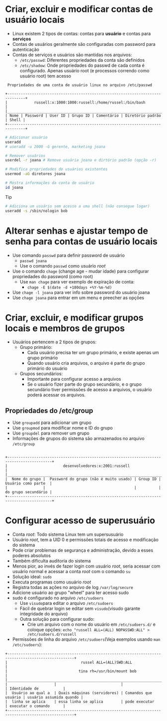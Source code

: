 # Criar, excluir e modificar contas de usuário locais

* Linux existem 2 tipos de contas: contas para **usuário** e contas para **serviços**
* Contas de usuários geralmente são configuradas com password para autenticação
* Contas de serviços e usuários são mantidas nos arquivos:
  * `/etc/passwd`: Diferentes propriedades da conta são definidos
  * `/etc/shadow`: Onde propriedades do passwd de cada conta é configurado. Apenas usuário root (e processos correndo como usuário root) tem acesso

```
 Propriedades de uma conta de usuário linux no arquivo /etc/passwd
 
+------------------------------------------------------------------------------+
|            russell:x:1000:1000:russell:/home/russel:/bin/bash                |
|______________________________________________________________________________|
| Nome | Password | User ID | Grupo ID | Comentário | Diretório padrão | Shell |
+------------------------------------------------------------------------------+
```

```bash
# Adicionar usuário
useradd
# useradd -u 2000 -G gerente, marketing joana

# Remover usuários
userdel -r joana # Remove usuária joana e dirtório padrão (opção -r)

# Modifica propriedades de usuários existentes
usermod -aG diretores joana

# Mostra informações da conta de usuário
id joana
```
>[!TIP]
> ```bash
> # Adiciona um usuário sem acesso a uma shell (não consegue logar)
> useradd -s /sbin/nologin bob
> ```

# Alterar senhas e ajustar tempo de senha para contas de usuário locais

* Use comando `passwd` para definir password de usuário
  - `passwd joana`
  - Use o comando `passwd` como usuário _root_
* Use o comando `chage` (change age - mudar idade) para configurar propriedades do password (como root)
  - Use `man chage` para ver exemplo de expiração de conta:
    - `chage -E $(date -d +180days +%Y-%m-%d)`
* Use `chage -l joana` para ver info sobre password do usuário joana
* Use `chage joana` para entrar em um menu e preecher as opções

# Criar, excluir, e modificar grupos locais e membros de grupos

* Usuários pertencem a 2 tipos de grupos:
  - Grupo primário:
    - Cada usuário precisa ter um grupo primário, e existe apenas um grupo primário
    - Quando usuário cria arquivos, o arquivo é parte do grupo primário do usuário
  - Grupos secundários:
    - Importante para configurar acesso a arquivos
    - Se o usuário fizer parte do grupo secundário, e o grupo secundário tiver permissões de acesso a arquivos, o usuário poderá acessar os arquivos.

## Propriedades do /etc/group

* Use `groupadd` para adicionar um grupo
* Use `groupmod` para modificar nome e ID do grupo
* Use `groupdel` para remover um grupo
* Informações de grupos do sistema são armazenados no arquivo `/etc/group`

```

+------------------------------------------------------------------------------------------+           
|                         desenvolvedores:x:2001:russell                                   |
|__________________________________________________________________________________________|
|  Nome do grupo |  Password do grupo (não é muito usado) | Group ID | Usuário como parte  |
|                |                                        |          | do grupo secundário |
+------------------------------------------------------------------------------------------+
```
# Configurar acesso de superusuário

* Conta _root_: Todo sistema Linux tem um supersusuário
* Usuário _root_, tem a UID 0 e permissões totais de acesso e modificação do sistema
* Pode criar problemas de segurança e administração, devido a esses poderes absolutos
* Também dificulta auditoria do sistema
* Menos pior, ao invés de fazer login com usuário _root_, seria acessar com usuário normal e acessar a conta _root_ com o comando `su`
* Solução ideal: `sudo`
* Executa programas como usuário _root_
* Registra todas as ações no arquivo de log `/var/log/secure`
* Adicione usuário ao grupo "wheel" para ter acesso sudo
* sudo é configurado no arquivo `/etc/sudoers`
  - Use `visudo`para editar o arquivo `/etc/sudoers`
  - Fácil de quebrar login se editar sem `visudo`(visudo garante integridade do arquivo)
  - Outra solução para configurar sudo:
    - Crie um arquivo com o nome do usuário em `/etc/sudoers.d/` e coloque opções: `echo "russell ALL=(ALL) NOPASSWD:ALL" > /etc/sudoers.d/russell`
* Permissões de linha do arquivo `/etc/sudoers`(Veja exemplos usando `man /etc/sudoers`):

```
+----------------------------------------------------------------------------------------------------+
|                                 russel ALL=(ALL)SWD:ALL                                            |
|                                tina rh=/usr/bin/mount bob                                          |
|____________________________________________________________________________________________________|
|                     |                             |                      | Identidade de           |
|  Usuário ao qual a  | Quais máquinas (servidores) | Comandos que usuário | usuário assumida quando |
|  linha se aplica    | essa linha se aplica        | pode executar        | executar o comando      |
+----------------------------------------------------------------------------------------------------+
```

